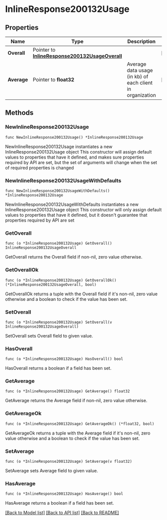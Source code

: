 # InlineResponse200132Usage

## Properties

Name | Type | Description | Notes
------------ | ------------- | ------------- | -------------
**Overall** | Pointer to [**InlineResponse200132UsageOverall**](InlineResponse200132UsageOverall.md) |  | [optional] 
**Average** | Pointer to **float32** | Average data usage (in kb) of each client in organization | [optional] 

## Methods

### NewInlineResponse200132Usage

`func NewInlineResponse200132Usage() *InlineResponse200132Usage`

NewInlineResponse200132Usage instantiates a new InlineResponse200132Usage object
This constructor will assign default values to properties that have it defined,
and makes sure properties required by API are set, but the set of arguments
will change when the set of required properties is changed

### NewInlineResponse200132UsageWithDefaults

`func NewInlineResponse200132UsageWithDefaults() *InlineResponse200132Usage`

NewInlineResponse200132UsageWithDefaults instantiates a new InlineResponse200132Usage object
This constructor will only assign default values to properties that have it defined,
but it doesn't guarantee that properties required by API are set

### GetOverall

`func (o *InlineResponse200132Usage) GetOverall() InlineResponse200132UsageOverall`

GetOverall returns the Overall field if non-nil, zero value otherwise.

### GetOverallOk

`func (o *InlineResponse200132Usage) GetOverallOk() (*InlineResponse200132UsageOverall, bool)`

GetOverallOk returns a tuple with the Overall field if it's non-nil, zero value otherwise
and a boolean to check if the value has been set.

### SetOverall

`func (o *InlineResponse200132Usage) SetOverall(v InlineResponse200132UsageOverall)`

SetOverall sets Overall field to given value.

### HasOverall

`func (o *InlineResponse200132Usage) HasOverall() bool`

HasOverall returns a boolean if a field has been set.

### GetAverage

`func (o *InlineResponse200132Usage) GetAverage() float32`

GetAverage returns the Average field if non-nil, zero value otherwise.

### GetAverageOk

`func (o *InlineResponse200132Usage) GetAverageOk() (*float32, bool)`

GetAverageOk returns a tuple with the Average field if it's non-nil, zero value otherwise
and a boolean to check if the value has been set.

### SetAverage

`func (o *InlineResponse200132Usage) SetAverage(v float32)`

SetAverage sets Average field to given value.

### HasAverage

`func (o *InlineResponse200132Usage) HasAverage() bool`

HasAverage returns a boolean if a field has been set.


[[Back to Model list]](../README.md#documentation-for-models) [[Back to API list]](../README.md#documentation-for-api-endpoints) [[Back to README]](../README.md)


